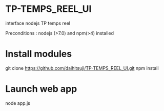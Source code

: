 # TP-TEMPS_REEL_UI
interface nodejs TP temps reel

Preconditions : nodejs (>7.0) and npm(>4) installed

# Install modules
git clone https://github.com/daihitsuji/TP-TEMPS_REEL_UI.git
npm install
# Launch web app
node app.js
